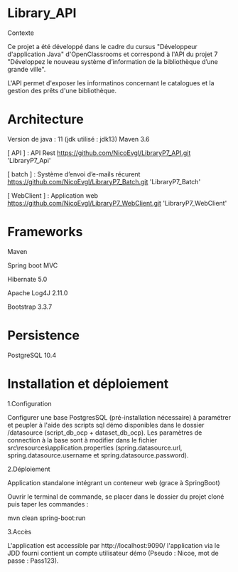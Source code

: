 # Library_API

Contexte

Ce projet a été développé dans le cadre du cursus "Développeur d'application Java" d'OpenClassrooms et correspond à l'API du projet 7 "Développez le nouveau système d’information de la bibliothèque d’une grande ville". 

L'API permet d'exposer les informatinos concernant le catalogues et la gestion des prêts d'une bibliothèque.

# Architecture

Version de java : 11 (jdk utilisé : jdk13) 
Maven 3.6 

[ API ] : API Rest https://github.com/NicoEvgl/LibraryP7_API.git 'LibraryP7_Api'

[ batch ] : Système d’envoi d’e-mails récurent https://github.com/NicoEvgl/LibraryP7_Batch.git 'LibraryP7_Batch'

[ WebClient ] : Application web https://github.com/NicoEvgl/LibraryP7_WebClient.git 'LibraryP7_WebClient'

# Frameworks

Maven

Spring boot MVC

Hibernate 5.0

Apache Log4J 2.11.0

Bootstrap 3.3.7

# Persistence

PostgreSQL 10.4

# Installation et déploiement

1.Configuration

Configurer une base PostgresSQL (pré-installation nécessaire) à paramétrer et peupler à l'aide des scripts sql démo disponibles dans le dossier /datasource (script_db_ocp + dataset_db_ocp). 
Les paramètres de connection à la base sont à modifier dans le fichier src\resources\application.properties (spring.datasource.url, spring.datasource.username et spring.datasource.password).

2.Déploiement

Application standalone intégrant un conteneur web (grace à SpringBoot)

Ouvrir le terminal de commande, se placer dans le dossier du projet cloné puis taper les commandes :

mvn clean spring-boot:run

3.Accès

L'application est accessible par http://localhost:9090/ l'application via le JDD fourni contient un compte utilisateur démo (Pseudo : Nicoe, mot de passe : Pass123).
